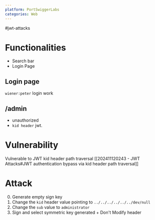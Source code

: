 ```yaml
---
platform: PortSwiggerLabs
categories: Web
---
```

#jwt-attacks 

# Functionalities
- Search bar 
- Login Page 

## Login page 
`wiener:peter` login work
## /admin
- unauthorized 
- `kid header` jwt. 

# Vulnerability
Vulnerable to JWT kid header path traversal [[202411120243 - JWT Attacks#JWT authentication bypass via kid header path traversal]]

# Attack 
0. Generate empty sign key 
1. Change the `kid` header value pointing to `../../../../../../dev/null`
2. Change the `sub` value to `administrator`
3. Sign and select symmetric key generated + Don't Modify header